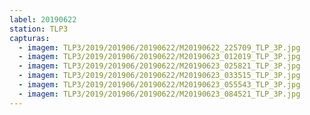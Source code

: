 ```yaml
---
label: 20190622
station: TLP3
capturas:
  - imagem: TLP3/2019/201906/20190622/M20190622_225709_TLP_3P.jpg
  - imagem: TLP3/2019/201906/20190622/M20190623_012019_TLP_3P.jpg
  - imagem: TLP3/2019/201906/20190622/M20190623_025821_TLP_3P.jpg
  - imagem: TLP3/2019/201906/20190622/M20190623_033515_TLP_3P.jpg
  - imagem: TLP3/2019/201906/20190622/M20190623_055543_TLP_3P.jpg
  - imagem: TLP3/2019/201906/20190622/M20190623_084521_TLP_3P.jpg
---
```

